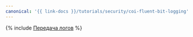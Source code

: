 ```yaml
---
canonical: '{{ link-docs }}/tutorials/security/coi-fluent-bit-logging'
---
```


{% include [Передача логов](../../_tutorials/containers/coi-fluent-bit-logging.md) %}